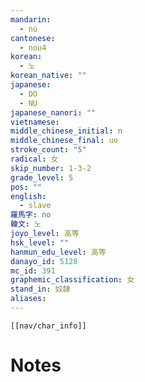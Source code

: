 ```yaml
---
mandarin:
  - nú
cantonese:
  - nou4
korean:
  - 노
korean_native: ""
japanese:
  - DO
  - NU
japanese_nanori: ""
vietnamese:
middle_chinese_initial: n
middle_chinese_final: uo
stroke_count: "5"
radical: 女
skip_number: 1-3-2
grade_level: 5
pos: ""
english:
  - slave
羅馬字: no
韓文: 노
joyo_level: 高等
hsk_level: ""
hanmun_edu_level: 高等
danayo_id: 5128
mc_id: 391
graphemic_classification: 女
stand_in: 奴隷
aliases:
---
```

```meta-bind-embed
[[nav/char_info]]
```

# Notes
